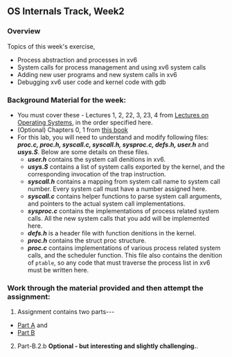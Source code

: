 ## OS Internals Track,  Week2

### Overview ###
Topics of this week's exercise,
- Process abstraction and processes in xv6
- System calls for process management and using xv6 system calls
- Adding new user programs and new system calls in xv6 
- Debugging xv6 user code and kernel code with gdb


### Background Material for the week:

- You must cover these - Lectures 1, 2, 22, 3, 23, 4 from [Lectures on Operating Systems](https://www.cse.iitb.ac.in/~mythili/os/), in the order specified here.
- (Optional) Chapters 0, 1 from [this book](https://pdos.csail.mit.edu/6.828/2017/xv6/book-rev10.pdf)
- For this lab, you will need to understand and modify following files: _**proc.c, proc.h, syscall.c, syscall.h, sysproc.c, defs.h, user.h**_ and _**usys.S**_. Below are some details on these files.
  - _**user.h**_ contains the system call denitions in xv6.
  - _**usys.S**_ contains a list of system calls exported by the kernel, and the corresponding invocation of the trap instruction.
  - _**syscall.h**_ contains a mapping from system call name to system call number. Every system call must have a number assigned here.
  - _**syscall.c**_ contains helper functions to parse system call arguments, and pointers to the actual system call implementations.
  - _**sysproc.c**_ contains the implementations of process related system calls. All the new system calls that you add will be implemented here.
  - _**defs.h**_ is a header file with function denitions in the kernel.
  - _**proc.h**_ contains the struct proc structure.
  - _**proc.c**_ contains implementations of various process related system calls, and the scheduler function. This file also contains the denition of <code>ptable</code>, so any code that must traverse the process list in xv6 must be written here.

<!--
### Before you begin the assignment:

1. Download, install, and run the original xv6 OS code. You can use your regular desktop/laptop to run xv6; it runs on an x86 emulator called QEMU that emulates x86 hardware on your local machine. In the xv6 folder, run **make**, followed by **make qemu** or **make-qemu-nox**, to boot xv6 and open a shell. Detailed instructions are available [here](https://www.cse.iitb.ac.in/~parthsangani/cs347m_s21/).
2. We have modied some xv6 files for this lab, and these patched files are provided as part of this lab's code. Before you begin the lab, copy the patched files into the main xv6 code directory. -->

### Work through the material provided and then attempt the assignment: ###
1. Assignment contains two parts---
- [Part A](https://github.com/cserl-iitb/bootcamp2022/tree/main/os_internals/week-2/part_a) and 
- [Part B](https://github.com/cserl-iitb/bootcamp2022/tree/main/os_internals/week-2/part_b)
2. Part-B.2.b  **Optional - but interesting and slightly challenging.**.


